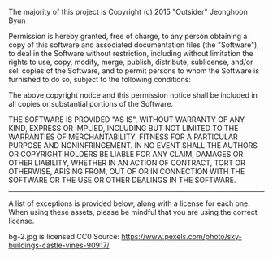  The majority of this project is Copyright (c) 2015 "Outsider" Jeonghoon Byun

Permission is hereby granted, free of charge, to any person
obtaining a copy of this software and associated documentation
files (the "Software"), to deal in the Software without
restriction, including without limitation the rights to use,
copy, modify, merge, publish, distribute, sublicense, and/or sell
copies of the Software, and to permit persons to whom the
Software is furnished to do so, subject to the following
conditions:

The above copyright notice and this permission notice shall be
included in all copies or substantial portions of the Software.

THE SOFTWARE IS PROVIDED "AS IS", WITHOUT WARRANTY OF ANY KIND,
EXPRESS OR IMPLIED, INCLUDING BUT NOT LIMITED TO THE WARRANTIES
OF MERCHANTABILITY, FITNESS FOR A PARTICULAR PURPOSE AND
NONINFRINGEMENT. IN NO EVENT SHALL THE AUTHORS OR COPYRIGHT
HOLDERS BE LIABLE FOR ANY CLAIM, DAMAGES OR OTHER LIABILITY,
WHETHER IN AN ACTION OF CONTRACT, TORT OR OTHERWISE, ARISING
FROM, OUT OF OR IN CONNECTION WITH THE SOFTWARE OR THE USE OR
OTHER DEALINGS IN THE SOFTWARE.

----------

A list of exceptions is provided below, along with a license for each one. When using these assets, please be mindful that you are using the correct license.

bg-2.jpg is licensed CC0
  Source: https://www.pexels.com/photo/sky-buildings-castle-vines-90917/
  